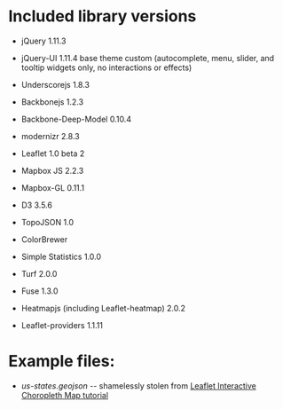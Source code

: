 # Included library versions

- jQuery 1.11.3

- jQuery-UI 1.11.4 base theme custom (autocomplete, menu, slider, and tooltip widgets only, no interactions or effects)

- Underscorejs 1.8.3

- Backbonejs 1.2.3

- Backbone-Deep-Model 0.10.4

- modernizr 2.8.3

- Leaflet 1.0 beta 2

- Mapbox JS 2.2.3

- Mapbox-GL 0.11.1

- D3 3.5.6

- TopoJSON 1.0

- ColorBrewer

- Simple Statistics 1.0.0

- Turf 2.0.0

- Fuse 1.3.0

- Heatmapjs (including Leaflet-heatmap) 2.0.2

- Leaflet-providers 1.1.11

# Example files:

- *us-states.geojson* -- shamelessly stolen from [Leaflet Interactive Choropleth Map tutorial](http://leafletjs.com/examples/choropleth.html)